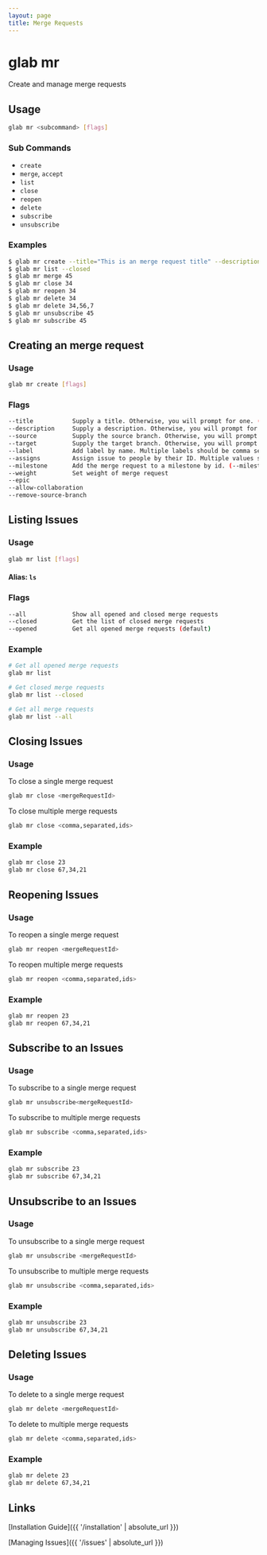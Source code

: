 ```yaml
---
layout: page
title: Merge Requests
---
```


# glab mr
Create and manage merge requests

## Usage
  ```bash
glab mr <subcommand> [flags]
  ```

### Sub Commands

- `create`
- `merge`, `accept`
- `list`
- `close`
- `reopen`
- `delete`
- `subscribe`
- `unsubscribe`


### Examples
  ```bash
$ glab mr create --title="This is an merge request title" --description="This is a really long description" --labels=bug,refactor
$ glab mr list --closed
$ glab mr merge 45
$ glab mr close 34
$ glab mr reopen 34
$ glab mr delete 34
$ glab mr delete 34,56,7 
$ glab mr unsubscribe 45
$ glab mr subscribe 45
  ```

## Creating an merge request
### Usage
  ```bash
glab mr create [flags]
  ```

### Flags
  ```bash
--title           Supply a title. Otherwise, you will prompt for one. (--title="string")
--description     Supply a description. Otherwise, you will prompt for one. (--description="string")
--source          Supply the source branch. Otherwise, you will prompt for one. (--source="string")
--target          Supply the target branch. Otherwise, you will prompt for one. (--target="string")
--label           Add label by name. Multiple labels should be comma separated. Otherwise, you will prompt for one, though optional (--label="string,string")
--assigns         Assign issue to people by their ID. Multiple values should be comma separated (--assigns=value,value)
--milestone       Add the merge request to a milestone by id. (--milestone=value)
--weight          Set weight of merge request
--epic          
--allow-collaboration
--remove-source-branch

  ```

## Listing Issues
### Usage
  ```bash
glab mr list [flags]
  ```
#### Alias: `ls`

### Flags
  ```bash
--all             Show all opened and closed merge requests
--closed          Get the list of closed merge requests
--opened          Get all opened merge requests (default)            
  ```
### Example
```sh
# Get all opened merge requests
glab mr list

# Get closed merge requests
glab mr list --closed

# Get all merge requests
glab mr list --all
```

## Closing Issues
### Usage
To close a single merge request
  ```bash
glab mr close <mergeRequestId>
  ```
To close multiple merge requests
  ```bash
glab mr close <comma,separated,ids>
  ```

### Example
```sh
glab mr close 23
glab mr close 67,34,21
```

## Reopening Issues
### Usage
To reopen a single merge request
  ```bash
glab mr reopen <mergeRequestId>
  ```
To reopen multiple merge requests
  ```bash
glab mr reopen <comma,separated,ids>
  ```

### Example
```sh
glab mr reopen 23
glab mr reopen 67,34,21
```

## Subscribe to an Issues
### Usage
To subscribe to a single merge request
  ```bash
glab mr unsubscribe<mergeRequestId>
  ```
To subscribe to multiple merge requests
  ```bash
glab mr subscribe <comma,separated,ids>
  ```

### Example
```sh
glab mr subscribe 23
glab mr subscribe 67,34,21
```

## Unsubscribe to an Issues
### Usage
To unsubscribe to a single merge request
  ```bash
glab mr unsubscribe <mergeRequestId>
  ```
To unsubscribe to multiple merge requests
  ```bash
glab mr unsubscribe <comma,separated,ids>
  ```

### Example
```sh
glab mr unsubscribe 23
glab mr unsubscribe 67,34,21
```

## Deleting Issues
### Usage
To delete to a single merge request
  ```bash
glab mr delete <mergeRequestId>
  ```
To delete to multiple merge requests
  ```bash
glab mr delete <comma,separated,ids>
  ```

### Example
```sh
glab mr delete 23
glab mr delete 67,34,21
```

## Links
[Installation Guide]({{ '/installation' | absolute_url }})

[Managing Issues]({{ '/issues' | absolute_url }})